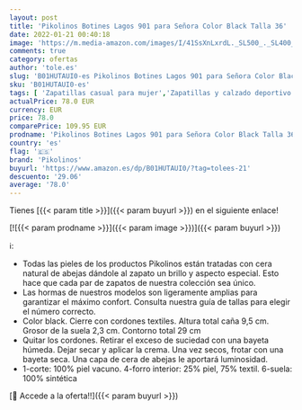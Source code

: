 ```yaml
---
layout: post
title: 'Pikolinos Botines Lagos 901 para Señora Color Black Talla 36'
date: 2022-01-21 00:40:18
image: 'https://m.media-amazon.com/images/I/41SsXnLxrdL._SL500_._SL400_.jpg'
comments: true
category: ofertas
author: 'tole.es'
slug: 'B01HUTAUI0-es Pikolinos Botines Lagos 901 para Señora Color Black Talla 36'
sku: 'B01HUTAUI0-es'
tags: [ 'Zapatillas casual para mujer','Zapatillas y calzado deportivo para mujer','Zapatos','Zapatos para mujer','Zapatos y complementos','botines','pikolinos', ]
actualPrice: 78.0 EUR
currency: EUR
price: 78.0
comparePrice: 109.95 EUR
prodname: 'Pikolinos Botines Lagos 901 para Señora Color Black Talla 36'
country: 'es'
flag: '🇪🇸'
brand: 'Pikolinos'
buyurl: 'https://www.amazon.es/dp/B01HUTAUI0/?tag=tolees-21'
descuento: '29.06'
average: '78.0'
---
```


Tienes [{{< param title >}}]({{< param buyurl >}}) en el siguiente enlace!

[![{{< param prodname >}}]({{< param image >}})]({{< param buyurl >}})

ℹ️:

- Todas las pieles de los productos Pikolinos están tratadas con cera natural de abejas dándole al zapato un brillo y aspecto especial. Esto hace que cada par de zapatos de nuestra colección sea único.
- Las hormas de nuestros modelos son ligeramente amplias para garantizar el máximo confort. Consulta nuestra guía de tallas para elegir el número correcto.
- Color black. Cierre con cordones textiles. Altura total caña 9,5 cm. Grosor de la suela 2,3 cm. Contorno total 29 cm
- Quitar los cordones. Retirar el exceso de suciedad con una bayeta húmeda. Dejar secar y aplicar la crema. Una vez secos, frotar con una bayeta seca. Una capa de cera de abejas le aportará luminosidad.
- 1-corte: 100% piel vacuno. 4-forro interior: 25% piel, 75% textil. 6-suela: 100% sintética

[🛒 Accede a la oferta!!]({{< param buyurl >}})
